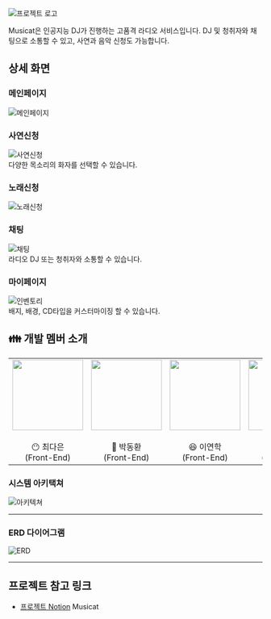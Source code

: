 ![프로젝트 로고](./image/Logo.png/)

Musicat은 인공지능 DJ가 진행하는 고품격 라디오 서비스입니다. DJ 및 청취자와 채팅으로 소통할 수 있고, 사연과 음악 신청도 가능합니다. 

<!-- 프로젝트 UCC : [Musicat - UCC](https://ramen-buang.notion.site/Musicat-UCC-c561acbeb18743fb94ad90b9eeb6be23)

프로젝트 기간: 2023.02.27 ~ 2023.04.07 -->

<!-- ## 프로젝트 소개 (배경, 개요)
 많은 기업에서 ChatGPT를 활용한 다양한 서비스를 출시하고 있습니다. 이런 흐름에 발맞춰 인공지능 음성도메인과 결합하여 인공지능 DJ 라디오 방송인 뮤직캣을 기획하게 되었습니다.

 지치지 않는 AI DJ 뮤직캣은 청취자에게 연중 무휴 24시간 중단 없는 서비스를 경험을 제공합니다. 또한 라디오 진행에 필요한 수많은 자원을 대신하여 프로그램 관리만을 통해 방송컨텐츠를 제공할 수 있습니다. -->

<!-- ## 프로젝트 주요 기능
- 채팅 : 다른 청취자들과 소통이 가능하고, 라디오 DJ가 댓글을 읽고 반응하여 청취자와 신선하고 재미있는 상호작용을 합니다.
- 사연 : 하나의 목소리가 아닌, 다양한 목소리를 통해 사연을 읽어줘서 더욱 다채로운 사연 낭독을 합니다. 
- 신청곡 : 원하는 노래를 신청하고, 스트리밍하여 다른 청취자들에게 자신의 최애 노래를 뽑낼 수 있습니다. 
- 마이페이지 : 사이트 내에서 사용되는 포인트의 거래내역, 알림, 공지사항이 확인 가능하고 뱃지, 배경, 테마를 커스터마이징하여 자신만의 라디오를 만들 수 있습니다.   

## 프로젝트 주요 기술  
1. 인증/인가 
    - 카카오 소셜 로그인 : OAuth 2.0 사용
    - JWT를 사용한 인가 기능  
    - Spring Security를 활용한 사용자/관리자 권한에 따른 인증/인가 
2. 음악 스트리밍 (YouTube API)
    - 재생 중인 노래 제목 하이라이팅 
    - 신청곡 재생 목록 상위 10개 표시
    - 신청곡이 없을 경우 : 서버 DB에 저장된 노래 재생
    - 신청곡이 있을 경우 : 신청곡 목록 DB에 저장된 노래 재생
3. 신청곡 (Spotify API, YouTube API)
    - 검색창에서 KeyUp Event 시에 Spotify 검색 결과 상의 20개 리턴
    - 검색 결과 클릭시 Spotify 음악 상세정보(노래제목, 아티스트, 앨범커버이미지 등) 조회, YouTube 음악 검색 결과 리턴
    - 검색 결과를 Spring Server 에 전송 (노래 신청) -> DB 반영 
3. 사연 (Chat GPT API, Naver Clova API, TTS)
    - (화자, 내용) 형식의 key-value 형태로 사연 데이터 작성 
    - 사연 데이터가 Spring Server로 넘어온 후 적절한 사연인지 검증 로직 수행 (아파치 카프카, 파이썬 서버, Chat GPT API 사용)
    - 적절한 사연일 경우 TTS 작업 (Naver Clova API, Google TTS 사용)  -> MP3 파일 생성 
4. 채팅창 상호 작용 (Chat GPT API, STOMP, Perspective API, TTS)
    - 채팅 공격성 검사 (Bad Word API 사용) -> 공격적인 채팅일 경우: 채팅 필터링("클린 채팅을 사용해 주세요"), 회원에게 경고 메시지 전송 (누적 3회시 Ban)
    - 청취자들끼리 채팅 상호작용 
    - AI Radio DJ와 상호작용 : 적절한 채팅일 경우 TTS 작업 (아파치 카프카, Chat GPT API, Naver Clova API 사용) -> MP3 파일 생성
5. 마이페이지
    - 포인트를 사용하여 배경 테마, 채팅시 사용하는 뱃지 구매 -> 사용자 기호에 맞는 커스텀 테마 가능
    - 다크모드/라이트모드 지원
    - 닉네임 중복검사 및 수정 기능 제공  


## 사용 기술
* 이슈 관리 : Jira
* 형상 관리 : Git, Gitlab
* 의사소통, 협업: Notion, Mattermost, Discord
* 개발환경
    * OS : Window10
    * IDE : Intellij, VSCode
    * EC2 : Ubuntu 20.04 LTS (GNU/Linux 5.4.0-1018-aws x86_64)
    * Database : Mariadb 10.6
    * SSH : Windows Terminal, MobaXterm
    * CI/CD : Jenkins
    * Reverse Proxy : Nginx
    * SSL : CertBot, Let's Encrypt
* 프론트엔드 (React)
    * Typescript
    * React
    * Recoil
    * React-Query
    * Vite
    * sockjs-Client
    * stompjs
    * threejs
* 백엔드 (SpringBoot)
    * Springboot Starter Data JPA
    * Springboot Starter Websocket
    * Springboot Starter Security
    * JWT
    * Apache Kafka
    * google api services youtube v3 (Youtube Data API V3)
    * google http client gson
    * Spotify API (음원 검색)
    * perspective API (비속어 필터링)
    * jsoup
    * lombok
    * spring boot devtools
    * mariadb java client
* 백엔드 (RadioServer)
    * FastAPI
    * asyncio
    * pydub
    * MariaDB
    * Apache Kafka
    * gunicorn
    * uvicorn
    * Naver Clova API
    * Chat GPT API -->


## 상세 화면

### 메인페이지
![메인페이지](./image/메인페이지.gif)  

### 사연신청
![사연신청](./image/사연신청.gif)  
다양한 목소리의 화자를 선택할 수 있습니다. 

### 노래신청
![노래신청](./image/노래신청.gif)  

### 채팅
![채팅](./image/채팅.gif)  
라디오 DJ 또는 청취자와 소통할 수 있습니다.

<!--### 마이페이지
![마이페이지](./image/마이페이지.gif)  
내 전체적인 정보를 알 수 있는 페이지. 다크모드, 닉네임 변경, 나의 츄르 변동내역을 확인 가능하다. -->
<!-- ### 알림 / 공지사항
![공지사항](./image/공지사항.gif)  
공지사항과 개인 알림을 받을 수 있는 페이지 -->
### 마이페이지
![인벤토리](./image/인벤토리.gif)  
배지, 배경, CD타입을 커스터마이징 할 수 있습니다. 
<!-- ### 관리자페이지
![관리자페이지](./image/관리자페이지.gif)  
다른 사용자들의 상태를 관리하는 페이지. 관리자만 들어갈 수 있다. 사용자들의 채팅, 정지 여부 상태를 변경 가능하다. -->

## 👪 개발 멤버 소개

<table>
    <tr>
        <td height="140px" align="center"> 
            <img src="./image/human5.png" width="140px" /> <br><br> 😶 최다은 <br>(Front-End) </a> <br></td>
        <td height="140px" align="center"> 
            <img src="./image/human3.png" width="140px" /> <br><br> 🙂 박동환 <br>(Front-End) </a> <br></td>
        <td height="140px" align="center">
            <img src="./image/human6.png" width="140px" /> <br><br> 😆 이연학 <br>(Front-End) </a> <br></td>
        <td height="140px" align="center">
            <img src="./image/human1.png" width="140px" /> <br><br> 👑 김동언 <br>(Back-End) </a> <br></td>
        <td height="140px" align="center"> 
            <img src="./image/human2.png" width="140px" /> <br><br> 😁 이찬희 <br>(Back-End) </a> <br></td>
		<td height="140px" align="center"> 
            <img src="./image/human4.png" width="140px" /> <br><br> 😶 최웅렬 <br>(Back-End) </a> <br></td>
    </tr>
</table>


<!-- ### 기능 기획서
  ![기능 기획서](./image/work1.png)

  --- -->

### 시스템 아키택쳐
  ![아키텍쳐](./image/system.png)

  ---

<!-- ### API 명세서
  ![API 명세서](./image/api1.png)
  
  --- -->

### ERD 다이어그램
  ![ERD](./image/ERD.png)

  ---

## 프로젝트 참고 링크

- [프로젝트 Notion](https://ramen-buang.notion.site/SSAFY-2-MusiCat-6ce1496529df4689bdae266db3d50466) Musicat



